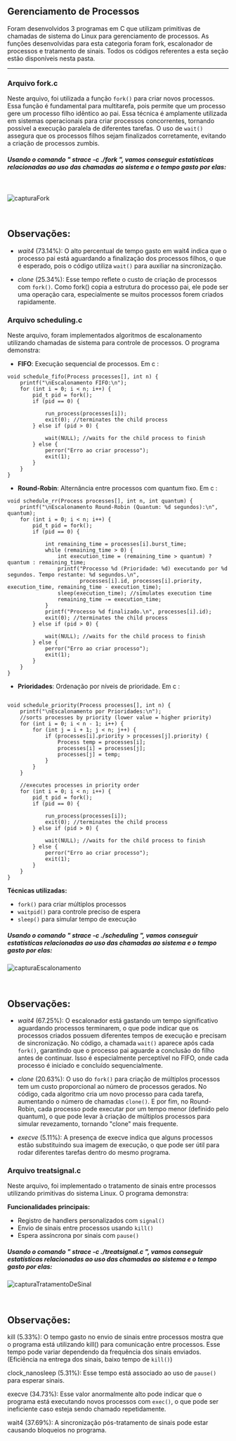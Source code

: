 ## Gerenciamento de Processos

Foram desenvolvidos 3 programas em C que utilizam primitivas de chamadas de sistema do Linux para gerenciamento de processos. As funções desenvolvidas para esta categoria foram fork, escalonador de processos e tratamento de sinais. Todos os códigos referentes a esta seção estão disponíveis nesta pasta.

---

### Arquivo fork.c

Neste arquivo, foi utilizada a função `fork()` para criar novos processos. Essa função é fundamental para multitarefa, pois permite que um processo gere um processo filho idêntico ao pai. Essa técnica é amplamente utilizada em sistemas operacionais para criar processos concorrentes, tornando possível a execução paralela de diferentes tarefas. O uso de `wait()` assegura que os processos filhos sejam finalizados corretamente, evitando a criação de processos zumbis.



##### Usando o comando " strace -c ./fork ", vamos conseguir estatísticas relacionadas ao uso das chamadas ao sistema e o tempo gasto por elas: 
<p>&nbsp;</p>







![capturaFork](https://github.com/user-attachments/assets/c20a6304-d2ed-4070-bd30-1ea86e795d57)
<p>&nbsp;</p>


## Observações:

- *wait4* (73.14%): O alto percentual de tempo gasto em wait4 indica que o processo pai está aguardando a finalização dos processos filhos, o que é esperado, pois o código utiliza `wait()` para auxiliar na sincronizaçâo.

- *clone* (25.34%): Esse tempo reflete o custo de criação de processos com `fork()`. Como fork() copia a estrutura do processo pai, ele pode ser uma operação cara, especialmente se muitos processos forem criados rapidamente.


### Arquivo scheduling.c
Neste arquivo, foram implementados algoritmos de escalonamento utilizando chamadas de sistema para controle de processos. O programa demonstra:
- **FIFO**: Execução sequencial de processos. Em c :
```
void schedule_fifo(Process processes[], int n) {
    printf("\nEscalonamento FIFO:\n");
    for (int i = 0; i < n; i++) {
        pid_t pid = fork();
        if (pid == 0) {

            run_process(processes[i]);
            exit(0); //terminates the child process
        } else if (pid > 0) {

            wait(NULL); //waits for the child process to finish
        } else {
            perror("Erro ao criar processo");
            exit(1);
        }
    }
}
```

- **Round-Robin**: Alternância entre processos com quantum fixo. Em c :

```
void schedule_rr(Process processes[], int n, int quantum) {
    printf("\nEscalonamento Round-Robin (Quantum: %d segundos):\n", quantum);
    for (int i = 0; i < n; i++) {
        pid_t pid = fork();
        if (pid == 0) {

            int remaining_time = processes[i].burst_time;
            while (remaining_time > 0) {
                int execution_time = (remaining_time > quantum) ? quantum : remaining_time;
                printf("Processo %d (Prioridade: %d) executando por %d segundos. Tempo restante: %d segundos.\n",
                       processes[i].id, processes[i].priority, execution_time, remaining_time - execution_time);
                sleep(execution_time); //simulates execution time
                remaining_time -= execution_time;
            }
            printf("Processo %d finalizado.\n", processes[i].id);
            exit(0); //terminates the child process
        } else if (pid > 0) {

            wait(NULL); //waits for the child process to finish
        } else {
            perror("Erro ao criar processo");
            exit(1);
        }
    }
}
```  
- **Prioridades**: Ordenação por níveis de prioridade. Em c :

```

void schedule_priority(Process processes[], int n) {
    printf("\nEscalonamento por Prioridades:\n");
    //sorts processes by priority (lower value = higher priority)
    for (int i = 0; i < n - 1; i++) {
        for (int j = i + 1; j < n; j++) {
            if (processes[i].priority > processes[j].priority) {
                Process temp = processes[i];
                processes[i] = processes[j];
                processes[j] = temp;
            }
        }
    }

    //executes processes in priority order
    for (int i = 0; i < n; i++) {
        pid_t pid = fork();
        if (pid == 0) {

            run_process(processes[i]);
            exit(0); //terminates the child process
        } else if (pid > 0) {

            wait(NULL); //waits for the child process to finish
        } else {
            perror("Erro ao criar processo");
            exit(1);
        }
    }
}

```
**Técnicas utilizadas:**
- `fork()` para criar múltiplos processos
- `waitpid()` para controle preciso de espera
- `sleep()` para simular tempo de execução

##### Usando o comando " strace -c ./scheduling ", vamos conseguir estatísticas relacionadas ao uso das chamadas ao sistema e o tempo gasto por elas: 
![capturaEscalonamento](https://github.com/user-attachments/assets/942cd56d-e4e2-401a-9aee-53e48e7ae87b)
<p>&nbsp;</p>


## Observações:

- *wait4* (67.25%): O escalonador está gastando um tempo significativo aguardando processos terminarem, o que pode indicar que os processos criados possuem diferentes tempos de execução e precisam de sincronização. No código, a chamada `wait()` aparece após cada `fork()`, garantindo que o processo pai aguarde a conclusão do filho antes de continuar. Isso é especialmente perceptível no FIFO, onde cada processo é iniciado e concluído sequencialmente.

- *clone* (20.63%): O uso do `fork()` para criação de múltiplos processos tem um custo proporcional ao número de processos gerados. No código, cada algoritmo cria um novo processo para cada tarefa, aumentando o número de chamadas `clone()`. E por fim, no Round-Robin, cada processo pode executar por um tempo menor (definido pelo quantum), o que pode levar à criação de múltiplos processos para simular revezamento, tornando "clone" mais frequente.

- *execve* (5.11%): A presença de execve indica que alguns processos estão substituindo sua imagem de execução, o que pode ser útil para rodar diferentes tarefas dentro do mesmo programa.



### Arquivo treatsignal.c

Neste arquivo, foi implementado o tratamento de sinais entre processos utilizando primitivas do sistema Linux. O programa demonstra:

**Funcionalidades principais:**
- Registro de handlers personalizados com `signal()`
- Envio de sinais entre processos usando `kill()`
- Espera assíncrona por sinais com `pause()`



##### Usando o comando " strace -c ./treatsignal.c ", vamos conseguir estatísticas relacionadas ao uso das chamadas ao sistema e o tempo gasto por elas: 
![capturaTratamentoDeSinal](https://github.com/user-attachments/assets/5c50d952-e9d0-419f-b5ec-763d7892233c)
<p>&nbsp;</p>

## Observações:

kill (5.33%): O tempo gasto no envio de sinais entre processos mostra que o programa está utilizando kill() para comunicação entre processos. Esse tempo pode variar dependendo da frequência dos sinais enviados. (Eficiência na entrega dos sinais, baixo tempo de `kill()`)

clock_nanosleep (5.31%): Esse tempo está associado ao uso de `pause()` para esperar sinais. 

execve (34.73%): Esse valor anormalmente alto pode indicar que o programa está executando novos processos com `exec()`, o que pode ser ineficiente caso esteja sendo chamado repetidamente.

wait4 (37.69%): A sincronização pós-tratamento de sinais pode estar causando bloqueios no programa. 

